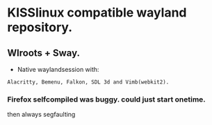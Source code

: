 # KISSlinux compatible wayland repository.

## Wlroots + Sway.

- Native waylandsession with:
```
Alacritty, Bemenu, Falkon, SDL 3d and Vimb(webkit2).
```


### Firefox selfcompiled was buggy. could just start onetime.
then always segfaulting 

